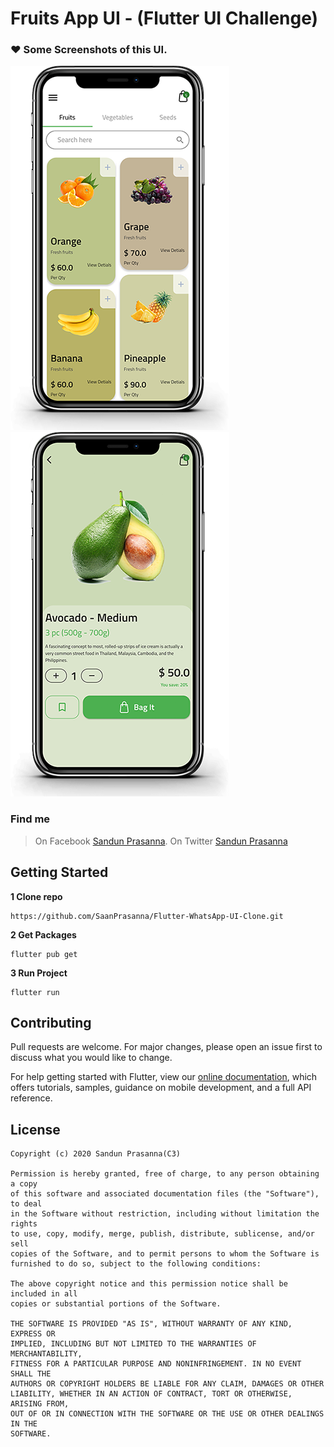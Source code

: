 # Fruits App UI - (Flutter UI Challenge)
###  ❤ Some Screenshots of this UI.	

![alt text](https://github.com/SaanPrasanna/Flutter-Fruit-App-UI/blob/main/assets/1.png?raw=true)
![alt text](https://github.com/SaanPrasanna/Flutter-Fruit-App-UI/blob/main/assets/2.png?raw=true)

### Find me
> On Facebook [Sandun Prasanna](https://www.facebook.com/R00T.G3N3S1S/).
> On Twitter [Sandun Prasanna](https://www.twitter.com/saanPrasanna)

## Getting Started
**1 Clone repo**
```
https://github.com/SaanPrasanna/Flutter-WhatsApp-UI-Clone.git
```
**2 Get Packages**
```
flutter pub get
```
**3 Run Project**
```
flutter run
```

## Contributing

Pull requests are welcome. For major changes, please open an issue first to discuss what you would like to change.

For help getting started with Flutter, view our
[online documentation](https://flutter.dev/docs), which offers tutorials,
samples, guidance on mobile development, and a full API reference.


## License
```
Copyright (c) 2020 Sandun Prasanna(C3)

Permission is hereby granted, free of charge, to any person obtaining a copy
of this software and associated documentation files (the "Software"), to deal
in the Software without restriction, including without limitation the rights
to use, copy, modify, merge, publish, distribute, sublicense, and/or sell
copies of the Software, and to permit persons to whom the Software is
furnished to do so, subject to the following conditions:

The above copyright notice and this permission notice shall be included in all
copies or substantial portions of the Software.

THE SOFTWARE IS PROVIDED "AS IS", WITHOUT WARRANTY OF ANY KIND, EXPRESS OR
IMPLIED, INCLUDING BUT NOT LIMITED TO THE WARRANTIES OF MERCHANTABILITY,
FITNESS FOR A PARTICULAR PURPOSE AND NONINFRINGEMENT. IN NO EVENT SHALL THE
AUTHORS OR COPYRIGHT HOLDERS BE LIABLE FOR ANY CLAIM, DAMAGES OR OTHER
LIABILITY, WHETHER IN AN ACTION OF CONTRACT, TORT OR OTHERWISE, ARISING FROM,
OUT OF OR IN CONNECTION WITH THE SOFTWARE OR THE USE OR OTHER DEALINGS IN THE
SOFTWARE.
```

